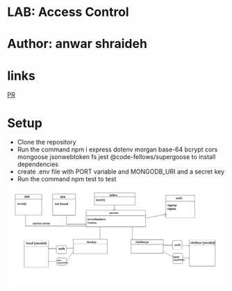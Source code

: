 # LAB: Access Control

# Author: anwar shraideh


# links


[PR](https://github.com/anwarshraideh/auth-api/pull/1)



# Setup

- Clone the repository 
- Run the command npm i express dotenv morgan base-64 bcrypt cors mongoose jsonwebtoken fs jest @code-fellows/supergoose to install dependencies
- create .env file with PORT variable and MONGODB_URI and a secret key 
- Run the command npm test to test 


![uml](images/lab8.png)

